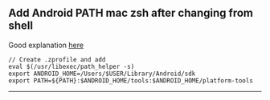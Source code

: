 ## Add Android PATH mac zsh after changing from shell

Good explanation [here](https://youtu.be/yGmN7F4Gfos?t=171) 

```
// Create .zprofile and add
eval $(/usr/libexec/path_helper -s)
export ANDROID_HOME=/Users/$USER/Library/Android/sdk
export PATH=${PATH}:$ANDROID_HOME/tools:$ANDROID_HOME/platform-tools
````
---------

<!--stackedit_data:
eyJoaXN0b3J5IjpbODI2MTI0NDI3XX0=
-->